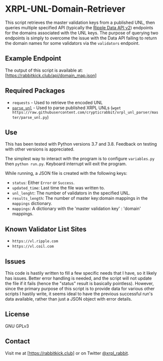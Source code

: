 # XRPL-UNL-Domain-Retriever
This script retrieves the master validation keys from a published UNL, then queries multiple specified API (typically the [Ripple Data API v2]) endpoints for the domains associated with the UNL keys. The purpose of querying two endpoints is simply to overcome the issue with the Data API failing to return the domain names for some validators via the `validators` endpoint.

## Example Endpoint
The output of this script is available at: [https://rabbitkick.club/api/domain_map.json]

## Required Packages
- `requests` - Used to retrieve the encoded UNL
- [`parse_unl`] - Used to parse published XRPL UNLs (`wget https://raw.githubusercontent.com/crypticrabbit/xrpl_unl_parser/master/parse_unl.py`)

## Use
This has been tested with Python versions 3.7 and 3.8. Feedback on testing with other versions is appreciated.

The simplest way to interact with the program is to configure `variables.py` then `python run.py`.
Keyboard interrupt will exit the program.


While running, a JSON file is created with the following keys:
- `status`: Either `Error` or `Success`.
- `updated_time`: Last time the file was written to.
- `unl_lenght`: The number of validators in the specified UNL.
- `results_length`: The number of master key:domain mappings in the `mappings` dictionary.
- `mappings`: A dictionary with the 'master validation key' : 'domain' mappings.

## Known Validator List Sites
- `https://vl.ripple.com`
- `https://vl.coil.com`

## Issues
This code is hastily written to fill a few specific needs that I have, so it likely has issues. Better error handling is needed, and the script will not update the file if it fails (hence the "status" result is basically pointless). However, since the primary purpose of this script is to provide data for various other scripts I hastily write, it seems ideal to have the previous successful run's data available, rather than just a JSON object with error details.

## License
GNU GPLv3

## Contact
Visit me at [https://rabbitkick.club] or on Twitter [@xrpl_rabbit].

[https://rabbitkick.club/api/domain_map.json]:https://rabbitkick.club/api/domain_map.json
[Ripple Data API v2]:https://xrpl.org/data-api.html
[`parse_unl`]:https://github.com/crypticrabbit/xrpl_unl_parser
[https://rabbitkick.club]:https://rabbitkick.club
[@xrpl_rabbit]:https://twitter.com/xrpl_rabbit
